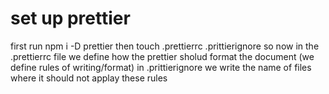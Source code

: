 # set up prettier

first run
npm i -D prettier
then
touch .prettierrc .prittierignore
so now 
in the .prettierrc file
we define how the prettier sholud format the document (we define rules of writing/format)
in .prittierignore
we write the name of files where it should not applay these rules